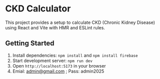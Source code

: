 # CKD Calculator

This project provides a setup to calculate CKD (Chronic Kidney Disease) using React and Vite with HMR and ESLint rules.

## Getting Started

1. Install dependencies: `npm install` and `npm install firebase`
2. Start development server: `npm run dev`
3. Open `http://localhost:5173` in your browser
4. Emial: admin@gmail.com ; Pass:  admin2025
